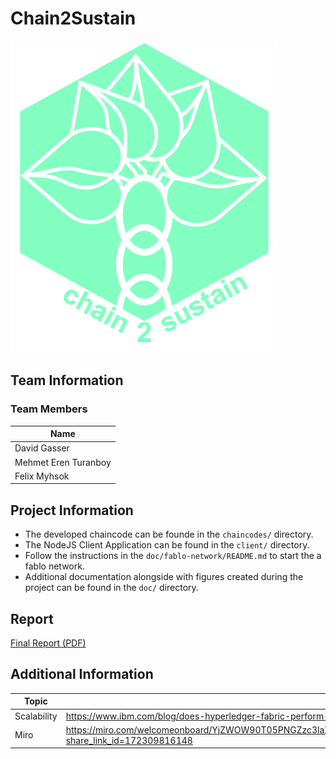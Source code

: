 # Chain2Sustain
![Chain2Sustain Logo](doc/project_icon/logo.png)

## Team Information 
### Team Members
| Name |
|---|
| David Gasser |
| Mehmet Eren Turanboy |
| Felix Myhsok |

## Project Information
- The developed chaincode can be founde in the `chaincodes/` directory. 
- The NodeJS Client Application can be found in the `client/` directory.
- Follow the instructions in the `doc/fablo-network/README.md` to start the a fablo network.
- Additional documentation alongside with figures created during the project can be found in the `doc/` directory.

## Report
[Final Report (PDF)](DLT4PI___Final_Report.pdf)

## Additional Information
|Topic| Link |
|---|---|
| Scalability | https://www.ibm.com/blog/does-hyperledger-fabric-perform-at-scale/ |
| Miro | https://miro.com/welcomeonboard/YjZWOW90T05PNGZzc3laZ0h2TmVUTjd2SlRqMHU0Wkk5TEV6RUNuWEM2R2FwdVY4OGhIQmJGWEhPWlVFMVNzZnwzMDc0NDU3MzUyOTM0ODI5MDUxfDI=?share_link_id=172309816148 | 
